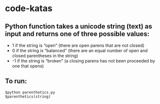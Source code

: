 # code-katas
## Python function takes a unicode string (text) as input and returns one of three possible values:

* 1 if the string is “open” (there are open parens that are not closed)
* 0 if the string is “balanced” (there are an equal number of open and closed parentheses in the string)
* -1 if the string is “broken” (a closing parens has not been proceeded by one that opens)

## To run:
```
$python parenthetics.py
$parenthetics(string)
```
